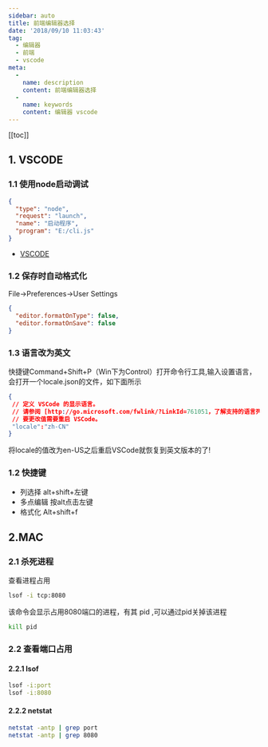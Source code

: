 ```yaml
---
sidebar: auto
title: 前端编辑器选择
date: '2018/09/10 11:03:43'
tag:
  - 编辑器
  - 前端
  - vscode
meta:
  -
    name: description
    content: 前端编辑器选择
  -
    name: keywords
    content: 编辑器 vscode
---
```


[[toc]]

## 1. VSCODE
### 1.1 使用node启动调试

```json
{
  "type": "node",
  "request": "launch",
  "name": "启动程序",
  "program": "E:/cli.js"
}
```

*   [VSCODE](https://cnodejs.org/topic/58f376fec749f63d48fe9548)

### 1.2 保存时自动格式化
File-&gt;Preferences-&gt;User Settings

```json
{
  "editor.formatOnType": false,
  "editor.formatOnSave": false
}
```




### 1.3 语言改为英文

快捷键Command+Shift+P（Win下为Control）打开命令行工具,输入设置语言，会打开一个locale.json的文件，如下面所示

```json
{
 // 定义 VSCode 的显示语言。
 // 请参阅 [http://go.microsoft.com/fwlink/?LinkId=761051，了解支持的语言列表。](http://go.microsoft.com/fwlink/?LinkId=761051，了解支持的语言列表。)
 // 要更改值需要重启 VSCode。
 "locale":"zh-CN"
}
```


将locale的值改为en-US之后重启VSCode就恢复到英文版本的了!

### 1.2 快捷键

*   列选择 alt+shift+左键
*   多点编辑 按alt点击左键
*   格式化 Alt+shift+f

## 2.MAC

### 2.1 杀死进程

查看进程占用

```bash
lsof -i tcp:8080
```



该命令会显示占用8080端口的进程，有其 pid ,可以通过pid关掉该进程

```bash
kill pid
```




### 2.2 查看端口占用

#### 2.2.1 lsof

```bash
lsof -i:port
lsof -i:8080
```




#### 2.2.2 netstat

```bash
netstat -antp | grep port
netstat -antp | grep 8080
```


